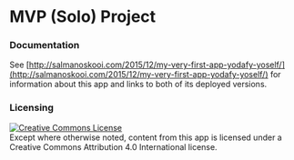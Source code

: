
# MVP (Solo) Project

### Documentation

See [http://salmanoskooi.com/2015/12/my-very-first-app-yodafy-yoself/](http://salmanoskooi.com/2015/12/my-very-first-app-yodafy-yoself/) for information about this app and links to both of its deployed versions.

### Licensing

<a rel="license" href="http://creativecommons.org/licenses/by-nc-sa/4.0/"><img alt="Creative Commons License" style="border-width:0" src="https://i.creativecommons.org/l/by-nc-sa/4.0/88x31.png" /></a></br>Except where otherwise noted, content from this app is licensed under a Creative Commons Attribution 4.0 International license.